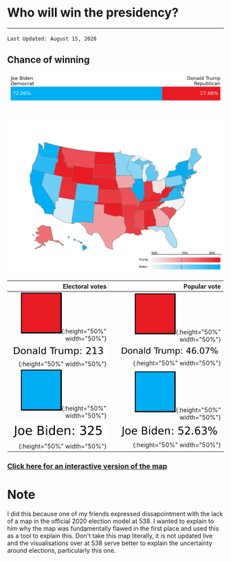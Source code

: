 # Who will win the presidency?
---
`Last Updated: August 15, 2020`
## Chance of winning
![Model Probabilities](/model_probability.png)

![Choropleth Map](/choropleth_map.svg)

|                                Electoral votes |   |                                   Popular vote |
|-----------------------------------------------:|---|-----------------------------------------------:|
| ![Rep](/rep.png){:height="50%" width="50%"} ![EV_Incumbant](/ev_inc.svg){:height="50%" width="50%"}   |   | ![Rep](/rep.png){:height="50%" width="50%"} ![PV_Incumbant](/pv_inc.svg){:height="50%" width="50%"}   |
| ![Dem](/dem.png){:height="50%" width="50%"} ![EV_Challenger](/ev_chal.svg){:height="50%" width="50%"} |   | ![Dem](/dem.png){:height="50%" width="50%"} ![PV_Challenger](/pv_chal.svg){:height="50%" width="50%"} |

### [Click here for an interactive version of the map](choropleth_map.html)

# Note
I did this because one of my friends expressed dissapointment with the lack of a map in the official 2020 election model at 538. I wanted to explain to him why the map was fundamentally flawed in the first place and used this as a tool to explain this. Don't take this map literally, it is not updated live and the visualisations over at 538 serve better to explain the uncertainty around elections, particularly this one.
